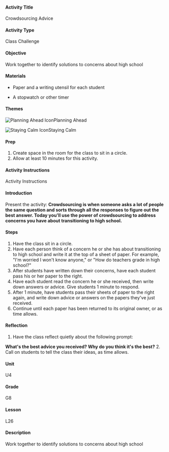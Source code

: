 #### Activity Title
Crowdsourcing Advice
#### Activity Type
Class Challenge
#### Objective
Work together to identify solutions to concerns about high school
#### Materials
-  Paper and a writing utensil for each student

-  A stopwatch or other timer
#### Themes
![Planning Ahead Icon](http://v5cmservice.secondstep.org/MS3TP_IMAGES/SKILLS/SKILLS_SMALL_IMAGES/planning-ahead-sm.png)Planning Ahead
 
![Staying Calm Icon](http://v5cmservice.secondstep.org/MS3TP_IMAGES/SKILLS/SKILLS_SMALL_IMAGES/staying-calm-sm.png)Staying Calm
 

#### Prep
1. Create space in the room for the class to sit in a circle.
2. Allow at least 10 minutes for this activity.

#### Activity Instructions
Activity Instructions
#### Introduction
Present the activity: **Crowdsourcing is when someone asks a lot of people the same question and sorts through all the responses to figure out the best answer. Today you'll use the power of crowdsourcing to address concerns you have about transitioning to high school.**
#### Steps
1. Have the class sit in a circle.
2. Have each person think of a concern he or she has about transitioning to high school and write it at the top of a sheet of paper. For example, "I'm worried I won't know anyone," or "How do teachers grade in high school?"
3. After students have written down their concerns, have each student pass his or her paper to the right.
4. Have each student read the concern he or she received, then write down answers or advice. Give students 1 minute to respond.
5. After 1 minute, have students pass their sheets of paper to the right again, and write down advice or answers on the papers they've just received.
6. Continue until each paper has been returned to its original owner, or as time allows.

#### Reflection
1. Have the class reflect quietly about the following prompt:

**What's the best advice you received? Why do you think it's the best?**
2. Call on students to tell the class their ideas, as time allows.

#### Unit
U4
#### Grade
G8
#### Lesson
L26
#### Description
Work together to identify solutions to concerns about high school
